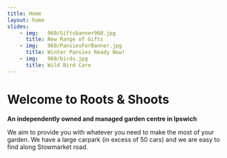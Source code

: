 ```yaml
---
title: Home
layout: home
slides:
    - img:   960/Giftsbanner960.jpg
      title: New Range of Gifts
    - img:   960/PansiesForBanner.jpg
      title: Winter Pansies Ready Now! 
    - img:   960/birds.jpg
      title: Wild Bird Care
---
```


# Welcome to Roots &amp; Shoots

__An independently owned and managed garden centre in Ipswich__

We aim to provide you with whatever you need to make the most of your garden. We have a large carpark (in excess of 50 cars) and we are easy to find along Stowmarket road.
